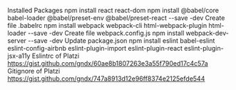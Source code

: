 Installed Packages
    npm install react react-dom
    npm install @babel/core babel-loader @babel/preset-env @babel/preset-react --save -dev
        Create file .babelrc
    npm install webpack webpack-cli html-webpack-plugin html-loader --save -dev
        Create file webpack.config.js
    npm install webpack-dev-server --save -dev
        Update package.json
    npm install eslint babel-eslint eslint-config-airbnb eslint-plugin-import eslint-plugin-react eslint-plugin-jsx-a11y
    Eslintrc of Platzi https://gist.github.com/gndx/60ae8b1807263e3a55f790ed17c4c57a
    Gitignore of Platzi https://gist.github.com/gndx/747a8913d12e96ff8374e2125efde544

